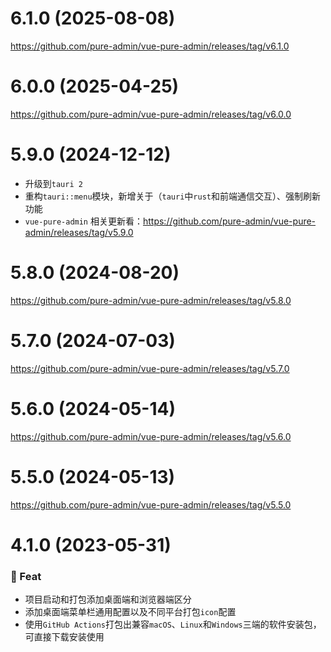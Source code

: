 # 6.1.0 (2025-08-08)

https://github.com/pure-admin/vue-pure-admin/releases/tag/v6.1.0

# 6.0.0 (2025-04-25)

https://github.com/pure-admin/vue-pure-admin/releases/tag/v6.0.0

# 5.9.0 (2024-12-12)

- 升级到`tauri 2`
- 重构`tauri::menu`模块，新增关于（`tauri`中`rust`和前端通信交互）、强制刷新功能
- `vue-pure-admin` 相关更新看：https://github.com/pure-admin/vue-pure-admin/releases/tag/v5.9.0

# 5.8.0 (2024-08-20)

https://github.com/pure-admin/vue-pure-admin/releases/tag/v5.8.0

# 5.7.0 (2024-07-03)

https://github.com/pure-admin/vue-pure-admin/releases/tag/v5.7.0

# 5.6.0 (2024-05-14)

https://github.com/pure-admin/vue-pure-admin/releases/tag/v5.6.0

# 5.5.0 (2024-05-13)

https://github.com/pure-admin/vue-pure-admin/releases/tag/v5.5.0

# 4.1.0 (2023-05-31)

### 🎫 Feat

- 项目启动和打包添加桌面端和浏览器端区分
- 添加桌面端菜单栏通用配置以及不同平台打包`icon`配置
- 使用`GitHub Actions`打包出兼容`macOS`、`Linux`和`Windows`三端的软件安装包，可直接下载安装使用
